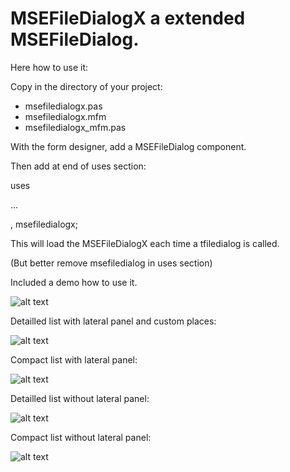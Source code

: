 # MSEFileDialogX a extended MSEFileDialog.

Here how to use it:

Copy in the directory of your project: 

- msefiledialogx.pas
- msefiledialogx.mfm
- msefiledialogx_mfm.pas

With the form designer, add a MSEFileDialog component.

Then add at end of uses section:

uses

...

 , msefiledialogx;


This will load the MSEFileDialogX each time a tfiledialog is called.

(But better remove msefiledialog in uses section)


Included a demo how to use it.

![alt text](https://user-images.githubusercontent.com/3421249/91650054-f70dae00-ea7a-11ea-80f1-f54e31361080.png)


Detailled list with lateral panel and custom places:

![alt text](https://user-images.githubusercontent.com/3421249/92342079-0797d700-f0c0-11ea-8043-2cd98410854c.png)


Compact list with lateral panel:

![alt text](https://user-images.githubusercontent.com/3421249/92292602-5b6aba80-ef1e-11ea-99ad-4a8e68a0cf41.png)


Detailled list without lateral panel:

![alt text](https://user-images.githubusercontent.com/3421249/92292625-805f2d80-ef1e-11ea-81de-cc204a3d6c29.png)


Compact list without lateral panel:

![alt text](https://user-images.githubusercontent.com/3421249/92292643-979e1b00-ef1e-11ea-831f-71f3229fb349.png)




